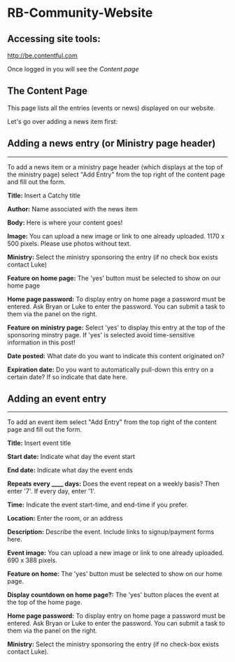 # RB-Community-Website

## Accessing site tools:
http://be.contentful.com

Once logged in you will see the *Content page*

## The Content Page
This page lists all the entries (events or news) displayed on our website.

Let's go over adding a news item first:


## Adding a news entry (or Ministry page header)
---
To add a news item or a ministry page header (which displays at the top of the ministry page) select "Add Entry" from the top right of the content page and fill out the form.

**Title:** Insert a Catchy title

**Author:** Name associated with the news item

**Body:** Here is where your content goes!

**Image:** You can upload a new image or link to one already uploaded.  1170 x 500 pixels.  Please use photos without text.

**Ministry:** Select the ministry sponsoring the entry (if no check box exists contact Luke)

**Feature on home page:** The 'yes' button must be selected to show on our home page

**Home page password:** To display entry on home page a password must be entered.  Ask Bryan or Luke to enter the password.  You can submit a task to them via the panel on the right.

**Feature on ministry page:** Select 'yes' to display this entry at the top of the sponsoring minstry page.  If 'yes' is selected avoid time-sensitive information in this post!

**Date posted:** What date do you want to indicate this content originated on?

**Expiration date:** Do you want to automatically pull-down this entry on a certain date?  If so indicate that date here.

## Adding an event entry
---
To add an event item select "Add Entry" from the top right of the content page and fill out the form.

**Title:** Insert event title

**Start date:** Indicate what day the event start

**End date:** Indicate what day the event ends

**Repeats every ____ days:** Does the event repeat on a weekly basis?  Then enter  '7'.  If every day, enter '1'.

**Time:** Indicate the event start-time, and end-time if you prefer.

**Location:** Enter the room, or an address

**Description:** Describe the event.  Include links to signup/payment forms here.

**Event image:** You can upload a new image or link to one already uploaded.  690 x 388 pixels.

**Feature on home:** The 'yes' button must be selected to show on our home page.

**Display countdown on home page?:** The 'yes' button places the event at the top of the home page.

**Home page password:** To display entry on home page a password must be entered.  Ask Bryan or Luke to enter the password.  You can submit a task to them via the panel on the right.

**Ministry:** Select the ministry sponsoring the entry (if no check-box exists contact Luke).